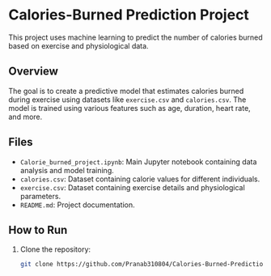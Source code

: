 # Calories-Burned Prediction Project

This project uses machine learning to predict the number of calories burned based on exercise and physiological data.

## Overview

The goal is to create a predictive model that estimates calories burned during exercise using datasets like `exercise.csv` and `calories.csv`. 
The model is trained using various features such as age, duration, heart rate, and more.

## Files

- `Calorie_burned_project.ipynb`: Main Jupyter notebook containing data analysis and model training.
- `calories.csv`: Dataset containing calorie values for different individuals.
- `exercise.csv`: Dataset containing exercise details and physiological parameters.
- `README.md`: Project documentation.

## How to Run

1. Clone the repository:
   ```bash
   git clone https://github.com/Pranab310804/Calories-Burned-Prediction-Project.git
